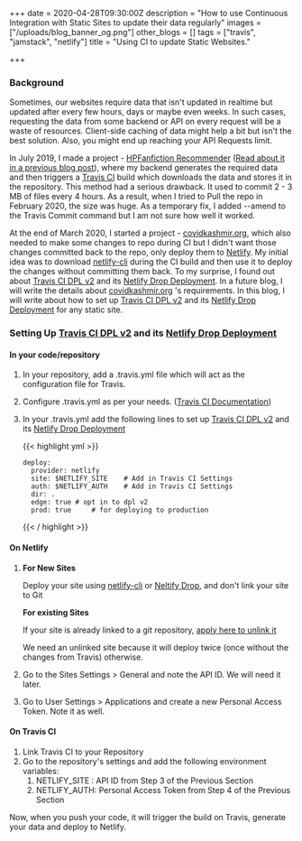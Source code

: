 +++
date = 2020-04-28T09:30:00Z
description = "How to use Continuous Integration with Static Sites to update their data regularly"
images = ["/uploads/blog_banner_og.png"]
other_blogs = []
tags = ["travis", "jamstack", "netlify"]
title = "Using CI to update Static Websites."

+++
### Background

Sometimes, our websites require data that isn't updated in realtime but updated after every few hours, days or maybe even weeks. In such cases, requesting the data from some backend or API on every request will be a waste of resources. Client-side caching of data might help a bit but isn't the best solution. Also, you might end up reaching your API Requests limit.

In July 2019, I made a project - [HPFanfiction Recommender](https://hpffrec.hackesta.org "HPFanfiction Recommender") ([Read about it in a previous blog post](https://blog.haideralipunjabi.com/posts/making-hpfanfiction-recommender/)), where my backend generates the required data and then triggers a [Travis CI](https://travis-ci.org/) build which downloads the data and stores it in the repository. This method had a serious drawback. It used to commit 2 - 3 MB of files every 4 hours. As a result, when I tried to Pull the repo in February 2020, the size was huge. As a temporary fix, I added --amend to the Travis Commit command but I am not sure how well it worked.

At the end of March 2020, I started a project - [covidkashmir.org](covidkashmir.org), which also needed to make some changes to repo during CI but I didn't want those changes committed back to the repo, only deploy them to [Netlify](https://www.netlify.com/). My initial idea was to download [netlify-cli](https://docs.netlify.com/cli/get-started/) during the CI build and then use it to deploy the changes without committing them back. To my surprise, I found out about [Travis CI DPL v2](https://docs.travis-ci.com/user/deployment-v2) and its [Netlify Drop Deployment](https://docs.travis-ci.com/user/deployment-v2/providers/netlify/). In a future blog, I will write the details about [covidkashmir.org](covidkashmir.org) 's requirements. In this blog, I will write about how to set up [Travis CI DPL v2](https://docs.travis-ci.com/user/deployment-v2) and its [Netlify Drop Deployment](https://docs.travis-ci.com/user/deployment-v2/providers/netlify/) for any static site.

### Setting Up [Travis CI DPL v2](https://docs.travis-ci.com/user/deployment-v2) and its [Netlify Drop Deployment](https://docs.travis-ci.com/user/deployment-v2/providers/netlify/)

#### In your code/repository

1. In your repository, add a .travis.yml file which will act as the configuration file for Travis.
2. Configure .travis.yml as per your needs. ([Travis CI Documentation](https://docs.travis-ci.com/))
3. In your .travis.yml add the following lines to set up [Travis CI DPL v2](https://docs.travis-ci.com/user/deployment-v2) and its [Netlify Drop Deployment](https://docs.travis-ci.com/user/deployment-v2/providers/netlify/)

   {{< highlight yml >}}

       deploy:
         provider: netlify
         site: $NETLIFY_SITE	# Add in Travis CI Settings
         auth: $NETLIFY_AUTH	# Add in Travis CI Settings
         dir: .
         edge: true # opt in to dpl v2
         prod: true		# for deploying to production

   {{< / highlight >}}

#### On Netlify

1. **For New Sites**

   Deploy your site using [netlify-cli](https://docs.netlify.com/cli/get-started/) or [Neltify Drop](https://app.netlify.com/drop), and don't link your site to Git

   **For existing Sites**

   If your site is already linked to a git repository, [apply here to unlink it](https://community.netlify.com/c/Netlify-support/48)

   We need an unlinked site because it will deploy twice (once without the changes from Travis) otherwise.
2. Go to the Sites Settings > General and note the API ID. We will need it later.
3. Go to User Settings > Applications and create a new Personal Access Token. Note it as well.

#### **On Travis CI**

1. Link Travis CI to your Repository
2. Go to the repository's settings and add the following environment variables:
   1. NETLIFY_SITE : API ID from Step 3 of the Previous Section
   2. NETLIFY_AUTH: Personal Access Token from Step 4 of the Previous Section

Now, when you push your code, it will trigger the build on Travis, generate your data and deploy to Netlify.